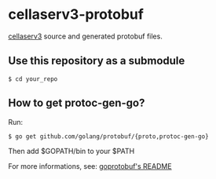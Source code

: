 cellaserv3-protobuf
===================

[cellaserv3](https://bitbucket.org/evolutek/cellaserv3) source and generated
protobuf files.

Use this repository as a submodule
----------------------------------

    $ cd your_repo

How to get protoc-gen-go?
-------------------------

Run:

    $ go get github.com/golang/protobuf/{proto,protoc-gen-go}

Then add $GOPATH/bin to your $PATH

For more informations, see:
[goprotobuf's README](https://github.com/golang/protobuf)
